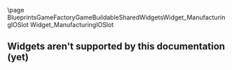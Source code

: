 \page BlueprintsGameFactoryGameBuildableSharedWidgetsWidget_ManufacturingIOSlot Widget_ManufacturingIOSlot
## Widgets aren't supported by this documentation (yet)

